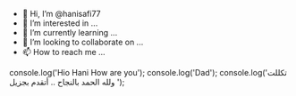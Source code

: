 - 👋 Hi, I’m @hanisafi77
- 👀 I’m interested in ...
- 🌱 I’m currently learning ...
- 💞️ I’m looking to collaborate on ...
- 📫 How to reach me ...

<!---
hanisafi77/hanisafi77 is a ✨ special ✨ repository because its `README.md` (this file) appears on your GitHub profile.
You can click the Preview link to take a look at your changes.
--->
console.log('Hio Hani How are you');
console.log('Dad');
console.log('تكللت ولله الحمد بالنجاح .. أتقدم بجزيل ');
